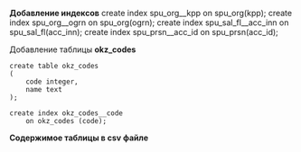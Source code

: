 **Добавление индексов**
create index spu_org__kpp on spu_org(kpp);
create index spu_org__ogrn on spu_org(ogrn);
create index spu_sal_fl__acc_inn on spu_sal_fl(acc_inn);
create index spu_prsn__acc_id on spu_prsn(acc_id);

Добавление таблицы **okz_codes**

```
create table okz_codes  
(  
    code integer,  
    name text  
);  
  
create index okz_codes__code  
    on okz_codes (code);
```

**Содержимое таблицы в csv файле**